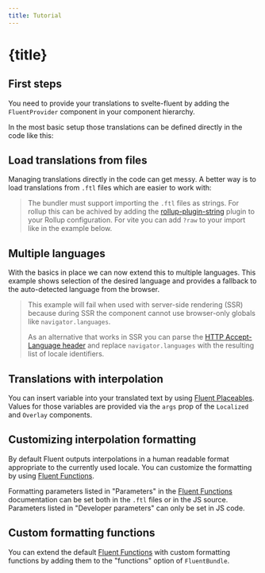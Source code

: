 ```yaml
---
title: Tutorial
---
```


<script>
	import ExampleFirstSteps from '$lib/site/examples/tutorial/first-steps/Example.svelte'
	import ExampleTranslationFiles from '$lib/site/examples/tutorial/translation-files/Example.svelte'
	import ExampleMultiLanguage from '$lib/site/examples/tutorial/multi-language/Example.svelte'
	import ExampleInterpolation from '$lib/site/examples/tutorial/interpolation/Example.svelte'
	import ExampleInterpolationFormatting from '$lib/site/examples/tutorial/interpolation-formatting/Example.svelte'
	import ExampleInterpolationCustomFunctions from '$lib/site/examples/tutorial/interpolation-custom-functions/Example.svelte'
</script>

# {title}

## First steps

You need to provide your translations to svelte-fluent by adding the `FluentProvider` component in your component hierarchy.

In the most basic setup those translations can be defined directly in the code like this:

<ExampleFirstSteps />

## Load translations from files

Managing translations directly in the code can get messy.
A better way is to load translations from `.ftl` files which are easier to work with:

> The bundler must support importing the `.ftl` files as strings. For rollup this can be achived by
> adding the [rollup-plugin-string](https://www.npmjs.com/package/rollup-plugin-string) plugin to your
> Rollup configuration. For vite you can add `?raw` to your import like in the example below.

<ExampleTranslationFiles />

## Multiple languages

With the basics in place we can now extend this to multiple languages.
This example shows selection of the desired language and provides a fallback to
the auto-detected language from the browser.

> This example will fail when used with server-side rendering (SSR) because during
> SSR the component cannot use browser-only globals like `navigator.languages`.
>
> As an alternative that works in SSR you can parse the
> [HTTP Accept-Language header](https://developer.mozilla.org/en-US/docs/Web/HTTP/Headers/Accept-Language)
> and replace `navigator.languages` with the resulting list of locale identifiers.

<ExampleMultiLanguage />

## Translations with interpolation

You can insert variable into your translated text by using
[Fluent Placeables](https://projectfluent.org/fluent/guide/placeables.html).
Values for those variables are provided via the `args` prop of the `Localized` and `Overlay` components.

<ExampleInterpolation />

## Customizing interpolation formatting

By default Fluent outputs interpolations in a human readable format appropriate to the currently used locale.
You can customize the formatting by using [Fluent Functions](https://projectfluent.org/fluent/guide/functions.html).

Formatting parameters listed in "Parameters" in the
[Fluent Functions](https://projectfluent.org/fluent/guide/functions.html) documentation can be set both in the `.ftl`
files or in the JS source. Parameters listed in "Developer parameters" can only be set in JS code.

<ExampleInterpolationFormatting />

## Custom formatting functions

You can extend the default [Fluent Functions](https://projectfluent.org/fluent/guide/functions.html)
with custom formatting functions by adding them to the "functions" option of `FluentBundle`.

<ExampleInterpolationCustomFunctions />
